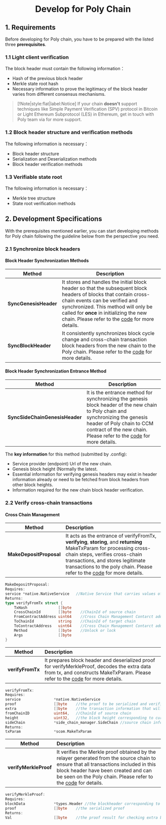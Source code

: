 <h1 align="center">Develop for Poly Chain</h1>

## 1. Requirements

Before developing for Poly chain, you have to be prepared with the listed three **prerequisites**.

### 1.1 Light client verification

The block header must contain the following information：
- Hash of the previous block header
- Merkle state root hash
- Necessary information to prove the legitimacy of the block header varies from different consensus mechanisms.

> [!Note|style:flat|label:Notice]
> If your chain **doesn't** support techniques like Simple Payment Verification (SPV) protocol in Bitcoin or Light Ethereum Subprotocol (LES) in Ethereum, get in touch with Poly team via <a class="fab fa-discord" href= "https://discord.com/invite/y6MuEnq"></a> for more support.

### 1.2 Block header structure and verification methods

The following information is necessary：
- Block header structure
- Serialization and Deserialization methods
- Block header verification methods

### 1.3 Verifiable state root

The following information is necessary：
- Merkle tree structure
- State root verification methods

## 2. Development Specifications

With the prerequisites mentioned earlier, you can start developing methods for Poly chain following the guideline below from the perspective you need. 

### 2.1 Synchronize block headers

#### Block Header Synchronization Methods

| Method                | Description                                                  |
| --------------------- | ------------------------------------------------------------ |
| **SyncGenesisHeader** | It stores and handles the initial block header so that the subsequent block headers of blocks that contain cross-chain events can be verified and synchronized. This method will only be called for **once** in initializing the new chain. Please refer to the [code](https://github.com/polynetwork/poly/blob/master/native/service/header_sync/eth/header_sync.go#L61) for more details. |
| **SyncBlockHeader**   | It consistently synchronizes block cycle change and cross-chain transaction block headers from the new chain to the Poly chain. Please refer to the [code](https://github.com/polynetwork/poly/blob/master/native/service/header_sync/eth/header_sync.go#L99) for more details. |


#### Block Header Synchronization Entrance Method

| Method                           | Description                                                                                                                                                                                                                                                                                                          |
|----------------------------------|----------------------------------------------------------------------------------------------------------------------------------------------------------------------------------------------------------------------------------------------------------------------------------------------------------------------|
| **SyncSideChainGenesisHeader**   | It is the entrance method for synchronizing the genesis block header of the new chain to Poly chain and synchronizing the genesis header of Poly chain to CCM contract of the new chain. Please refer to the [code](https://github.com/polynetwork/poly-io-test/blob/master/cmd/tools/run.go#L607) for more details. |

The **key information** for this method (submitted by .config):
- Service provider (endpoint) Url of the new chain.
- Genesis block height (Normally the latest.
- Essential information for verifying genesis headers may exist in header information already or need to be fetched from block headers from other block heights.
- Information required for the new chain block header verification.


### 2.2 Verify cross-chain transactions

#### Cross Chain Management

| Method                  | Description                                                  |
| ----------------------- | :----------------------------------------------------------- |
| **MakeDepositProposal** | It acts as the entrance of verifyFromTx, **verifying**, **storing**, and **returning** MakeTxParam for processing cross-chain steps, verifies cross-chain transactions, and stores legitimate transactions to the poly chain.  Please refer to the [code](https://github.com/polynetwork/poly/blob/master/native/service/cross_chain_manager/eth/eth_handler.go#L34) for more details. |

```go
MakeDepositProposal:
Requires:
service *native.NativeService   //Native Service that carries values of information of cross-chain events
Returns:
type verifyFromTx struct {
	TxHash              []byte    
	CrossChainId        []byte    //ChainId of source chain
	FromContractAddress uint64    //Cross Chain Management Contarct address of source chain
	ToChainId           string    //ChainId of target chain
	ToContractAddress   uint64    //Cross Chain Management Contarct address of target chain
	Method              []byte    //Unlock or lock
	Args                []byte
}
```
| Method           | Description                                                  |
| ---------------- | :----------------------------------------------------------- |
| **verifyFromTx** | It prepares block header and deserialized proof for verifyMerkleProof, decodes the extra data from tx, and constructs MakeTxParam. Please refer to the [code](https://github.com/polynetwork/poly/blob/4323af5cfcd2a3277653d5bdc4db015cd9755fee/native/service/cross_chain_manager/eth/utils.go#L41) for more details. |

```go
verifyFromTx:
Requires:
service               *native.NativeService  
proof                 []byte    //the proof to be serialized and verified
extra                 []byte    //the transaction information that will be used for constructing verifyFromTx
fromChainID           uint64,   //ChainId of source chain
height                uint32,   //the block height corresponding to current transaction event
sideChain             *side_chain_manager.SideChain //source chain information that contains ccm contract address
Returns:
txParam               *scom.MakeTxParam 
```
| Method                | Description                                                                                                                                                                                                                                                                                                                                                                            |
|-----------------------|:---------------------------------------------------------------------------------------------------------------------------------------------------------------------------------------------------------------------------------------------------------------------------------------------------------------------------------------------------------------------------------------|
| **verifyMerkleProof** | It verifies the Merkle proof obtained by the relayer generated from the source chain to ensure that all transactions included in this block header have been created and can be seen on the Poly chain. Please refer to the [code](https://github.com/polynetwork/poly/blob/4323af5cfcd2a3277653d5bdc4db015cd9755fee/native/service/cross_chain_manager/eth/utils.go#L88) for details. |

```go
verifyMerkleProof:
Requires:
blockData             *types.Header //the blockheader corresponding to current transaction event  
proof                 []byte    //the serialized proof
Returns:
Val                   []byte    //the proof result for checking extra before constructing verifyFromTx
```
